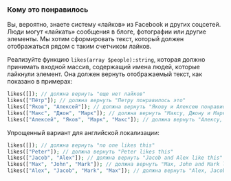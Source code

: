 ### Кому это понравилось

Вы, вероятно, знаете систему «лайков» из Facebook и других соцсетей. Люди могут «лайкать»
сообщения в блоге, фотографии или другие элементы. Мы хотим сформировать текст, который 
должен отображаться рядом с таким счетчиком лайков.

Реализуйте функцию `likes(array $people):string`, которая должно принимать входной массив,
содержащий имена людей, которые лайкнули элемент. Она должен вернуть отображаемый текст,
как показано в примерах:

```php
likes([]); // должна вернуть "еще нет лайков"
likes(["Пётр"]); // должна вернуть "Петру понравилось это"
likes(["Яков", "Алексей"]); // должна вернуть "Якову и Алексею понравиось это"
likes(["Макс", "Джон", "Марк"]); // должна вернуть "Максу, Джону и Марку понравилось это"
likes(["Алексей", "Яков", "Марк", "Макс"]); // должна вернуть "Алексу, Якову и еще двоим понравилось это"
```

Упрощенный вариант для английской локализации:

```php
likes([]); // должна вернуть "no one likes this"
likes(["Peter"]); // должна вернуть "Peter likes this"
likes(["Jacob", "Alex"]); // должна вернуть "Jacob and Alex like this"
likes(["Max", "John", "Mark"]); // должна вернуть "Max, John and Mark like this"
likes(["Alex", "Jacob", "Mark", "Max"]); // должна вернуть "Alex, Jacob and 2 others like this"
```
